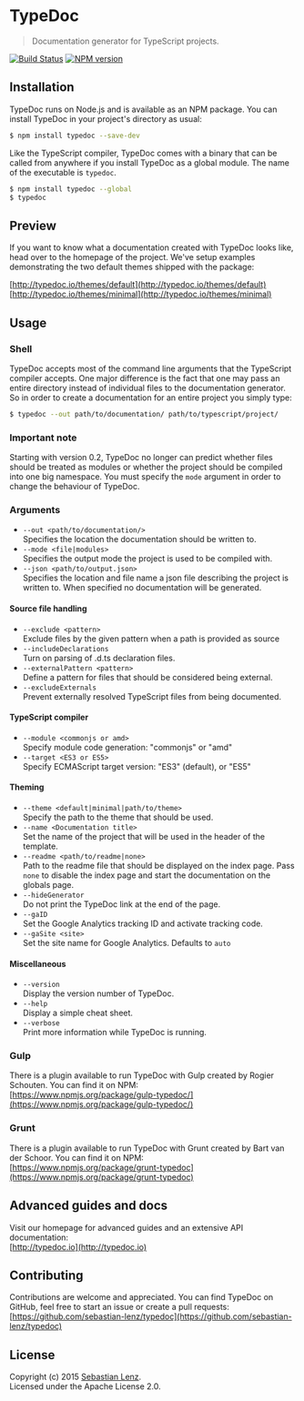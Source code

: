 # TypeDoc

> Documentation generator for TypeScript projects.

[![Build Status](https://travis-ci.org/sebastian-lenz/typedoc.svg?branch=master)](https://travis-ci.org/sebastian-lenz/typedoc) [![NPM version](https://badge.fury.io/js/typedoc.svg)](http://badge.fury.io/js/typedoc)


## Installation

TypeDoc runs on Node.js and is available as an NPM package. You can install TypeDoc
in your project's directory as usual:

```bash
$ npm install typedoc --save-dev
```

Like the TypeScript compiler, TypeDoc comes with a binary that can be called from anywhere
if you install TypeDoc as a global module. The name of the executable is ``typedoc``.

```bash
$ npm install typedoc --global
$ typedoc
```


## Preview

If you want to know what a documentation created with TypeDoc looks like, head over
to the homepage of the project. We've setup examples demonstrating the two default
themes shipped with the package:

[http://typedoc.io/themes/default](http://typedoc.io/themes/default)<br>
[http://typedoc.io/themes/minimal](http://typedoc.io/themes/minimal)


## Usage

### Shell

TypeDoc accepts most of the command line arguments that the TypeScript compiler accepts. One major
difference is the fact that one may pass an entire directory instead of individual files to the documentation
generator. So in order to create a documentation for an entire project you simply type:

```bash
$ typedoc --out path/to/documentation/ path/to/typescript/project/
```

### Important note

Starting with version 0.2, TypeDoc no longer can predict whether files should be treated as modules
or whether the project should be compiled into one big namespace. You must specify the `mode` argument
in order to change the behaviour of TypeDoc.


### Arguments

* `--out <path/to/documentation/>`<br>
  Specifies the location the documentation should be written to.
* `--mode <file|modules>`<br>
  Specifies the output mode the project is used to be compiled with.
* `--json <path/to/output.json>`<br>
  Specifies the location and file name a json file describing the project is written to. When specified no documentation will be generated.

#### Source file handling
* `--exclude <pattern>`<br>
  Exclude files by the given pattern when a path is provided as source
* `--includeDeclarations`<br>
  Turn on parsing of .d.ts declaration files.
* `--externalPattern <pattern>`<br>
  Define a pattern for files that should be considered being external.
* `--excludeExternals`<br>
  Prevent externally resolved TypeScript files from being documented.

#### TypeScript compiler
* `--module <commonjs or amd>`<br>
  Specify module code generation: "commonjs" or "amd"
* `--target <ES3 or ES5>`<br>
  Specify ECMAScript target version: "ES3" (default), or "ES5"

#### Theming
* `--theme <default|minimal|path/to/theme>`<br>
  Specify the path to the theme that should be used.
* `--name <Documentation title>`<br>
  Set the name of the project that will be used in the header of the template.
* `--readme <path/to/readme|none>`<br>
  Path to the readme file that should be displayed on the index page. Pass `none` to disable the index page
  and start the documentation on the globals page.
* `--hideGenerator`<br>
  Do not print the TypeDoc link at the end of the page.
* `--gaID`<br>
  Set the Google Analytics tracking ID and activate tracking code.
* `--gaSite <site>`<br>
  Set the site name for Google Analytics. Defaults to `auto`

#### Miscellaneous
* `--version`<br>
  Display the version number of TypeDoc.
* `--help`<br>
  Display a simple cheat sheet.
* `--verbose`<br>
  Print more information while TypeDoc is running.


### Gulp

There is a plugin available to run TypeDoc with Gulp created by Rogier Schouten. You can find it on NPM:<br>
[https://www.npmjs.org/package/gulp-typedoc/](https://www.npmjs.org/package/gulp-typedoc/)


### Grunt

There is a plugin available to run TypeDoc with Grunt created by Bart van der Schoor. You can find it on NPM:<br>
[https://www.npmjs.org/package/grunt-typedoc](https://www.npmjs.org/package/grunt-typedoc)


## Advanced guides and docs

Visit our homepage for advanced guides and an extensive API documentation:<br>
[http://typedoc.io](http://typedoc.io)


## Contributing

Contributions are welcome and appreciated. You can find TypeDoc on GitHub, feel free to start
an issue or create a pull requests:<br>
[https://github.com/sebastian-lenz/typedoc](https://github.com/sebastian-lenz/typedoc)


## License

Copyright (c) 2015 [Sebastian Lenz](http://www.sebastian-lenz.de).<br>
Licensed under the Apache License 2.0.